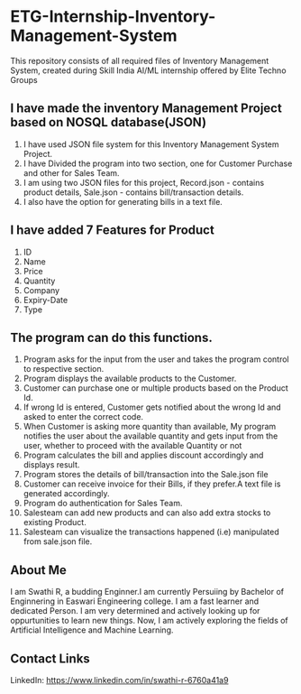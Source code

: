 # ETG-Internship-Inventory-Management-System
This repository consists of all required files of Inventory Management System, created during Skill India AI/ML internship offered by Elite Techno Groups

## I have made the inventory Management Project based on NOSQL database(JSON)
1) I have used JSON file system for this Inventory Management System Project.
2) I have Divided the program into two section, one for Customer Purchase and other for Sales Team.
3) I am using two JSON files for this project, Record.json - contains product details, Sale.json - contains bill/transaction details.
4) I also have the option for generating bills in a text file.

## I have added 7 Features for Product
1) ID
2) Name
3) Price
4) Quantity
5) Company
6) Expiry-Date
7) Type

## The program can do this functions.
1) Program asks for the input from the user and takes the program control to respective section.
2) Program displays the available products to the Customer.
3) Customer can purchase one or multiple products based on the Product Id.
4) If wrong Id is entered, Customer gets notified about the wrong Id and asked to enter the correct code.
5) When Customer is asking more quantity than available, My program notifies the user about the available quantity and gets input from the user, whether to proceed with the available Quantity or not
6) Program calculates the bill and applies discount accordingly and displays result.
7) Program stores the details of bill/transaction into the Sale.json file 
8) Customer can receive invoice for their Bills, if they prefer.A text file is generated accordingly.
9) Program do authentication for Sales Team.
10) Salesteam can add new products and can also add extra stocks to existing Product.
11) Salesteam can visualize the transactions happened (i.e) manipulated from sale.json file.

## About Me
I am Swathi R, a budding Enginner.I am currently Persuiing by Bachelor of Enginnering in Easwari Engineering college. I am a fast learner and dedicated Person. I am very determined and actively looking up for oppurtunities to learn new things. Now, I am actively exploring the fields of Artificial Intelligence and Machine Learning.

## Contact Links
LinkedIn: https://www.linkedin.com/in/swathi-r-6760a41a9
